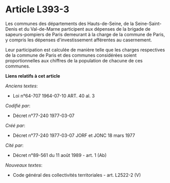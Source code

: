 # Article L393-3

Les communes des départements des Hauts-de-Seine, de la Seine-Saint-Denis et du Val-de-Marne participent aux dépenses de la
brigade de sapeurs-pompiers de Paris demeurant à la charge de la commune de Paris, y compris les dépenses d'investissement
afférentes au casernement.

Leur participation est calculée de manière telle que les charges respectives de la commune de Paris et des communes
considérées soient proportionnelles aux chiffres de la population de chacune de ces communes.

**Liens relatifs à cet article**

_Anciens textes_:

  - Loi n°64-707 1964-07-10 ART. 40 al. 3

_Codifié par_:

  - Décret n°77-240 1977-03-07

_Créé par_:

  - Décret n°77-240 1977-03-07 JORF et JONC 18 mars 1977

_Cité par_:

  - Décret n°89-561 du 11 août 1989 - art. 1 (Ab)

_Nouveaux textes_:

  - Code général des collectivités territoriales - art. L2522-2 (V)
